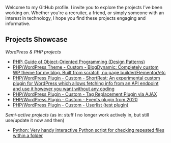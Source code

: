 Welcome to my GitHub profile. I invite you to explore the projects I’ve been working on. Whether you're a recruiter, a friend, or simply someone with an interest in technology, I hope you find these projects engaging and informative.

## Projects Showcase

_WordPress & PHP projects_

- [PHP: Guide of Object-Oriented Programming (Design Patterns)](https://github.com/estevaojneto/PHP-BatRatCat)
- [PHP/WordPress Theme - Custom - BlogDynamic: Completely custom WP theme for my blog. Built from scratch, no page builder/Elementor/etc](https://github.com/estevaojneto/blogdynamic)
- [PHP/WordPress Plugin - Custom - ShortRest: An experimental custom plugin for WordPress which allows fetching info from an API endpoint and use it however you want without any coding](https://github.com/estevaojneto/wp-shortrest)
- [PHP/WordPress Plugin - Custom - Tag Replacement Plugin via AJAX](https://github.com/estevaojneto/wp-simple-tag-replacement-ajax)
- [PHP/WordPress Plugin - Custom - Events plugin from 2020](https://github.com/estevaojneto/wordpress_calendar)
- [PHP/WordPress Plugin - Custom - Userlist (test plugin)](https://github.com/estevaojneto/userlist-plugin)

_Semi-active projects_
(as in: stuff I no longer work actively in, but still use/update it now and then)
- [Python: Very handy interactive Python script for checking repeated files within a folder](https://github.com/estevaojneto/DuplicateFileCheck)
